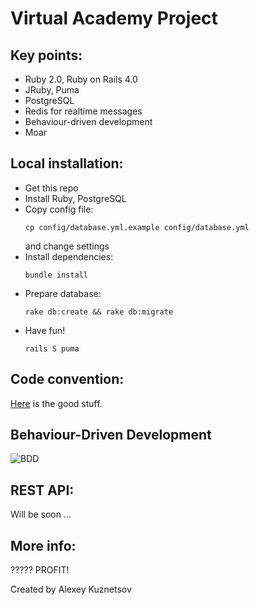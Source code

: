 Virtual Academy Project
======

## Key points:
* Ruby 2.0, Ruby on Rails 4.0
* JRuby, Puma
* PostgreSQL
* Redis for realtime messages
* Behaviour-driven development
* Moar

## Local installation:
* Get this repo
* Install Ruby, PostgreSQL
* Copy config file:  
  ```
  cp config/database.yml.example config/database.yml
  ```  
  and change settings
* Install dependencies:
  ```
  bundle install
  ```
* Prepare database:  
  ```
  rake db:create && rake db:migrate
  ```
* Have fun!
  ```
  rails S puma
  ```

## Code convention:
[Here](https://github.com/bbatsov/ruby-style-guide) is the good stuff.

## Behaviour-Driven Development
![BDD](http://www.agilebuddha.com/wp-content/uploads/2013/08/Behavior-Driven-DevelopmentBDD-2.png)  

## REST API:
Will be soon ...

## More info:
?????
PROFIT!

Created by Alexey Kuznetsov
